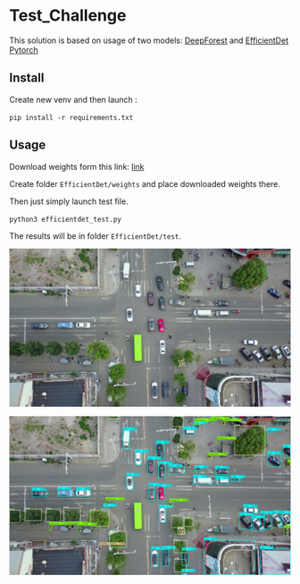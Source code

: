 # Test_Challenge

This solution is based on usage of two models: [DeepForest](https://github.com/weecology/DeepForest) and [EfficientDet Pytorch](https://github.com/zylo117/Yet-Another-EfficientDet-Pytorch)

## Install ##
Create new venv and then launch :

`pip install -r requirements.txt`

## Usage ##

Download weights form this link: [link](https://github.com/zylo117/Yet-Another-Efficient-Pytorch/releases/download/1.2/efficientdet-d8.pth)

Create folder `EfficientDet/weights` and place downloaded weights there.

Then just simply launch test file.

`python3 efficientdet_test.py`

The results will be in folder `EfficientDet/test`.

![Orig](https://github.com/RivkinMikhail/Tech_Challenge/blob/main/image.jpg)

![Detections](https://github.com/RivkinMikhail/Tech_Challenge/blob/main/EfficientDet/test/img_inferred_d8_this_repo_0.jpg)
